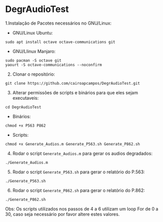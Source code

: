 # DegrAudioTest

1.Instalação de Pacotes necessários no GNU/Linux:

* GNU/Linux Ubuntu:

`sudo apt install octave octave-communications git`

* GNU/LIinux Manjaro:

```
sudo pacman -S octave git
yaourt -S octave-communications --noconfirm
```
2. Clonar o repositório:

`git clone https://github.com/cairoapcampos/DegrAudioTest.git`

3. Alterar permissões de scripts e binários para que eles sejam executaveis:

`cd DegrAudioTest`

* Binários:

`chmod +x P563 P862`

* Scripts:

```
chmod +x Generate_Audios.m Generate_P563.sh Generate_P862.sh
```

4. Rodar o script `Generate_Audios.m` para gerar os audios degradados:

`./Generate_Audios.m`

5. Rodar o script `Generate_P563.sh` para gerar o relatório do P.563:

`./Generate_P563.sh`

6. Rodar o script `Generate_P862.sh` para gerar o relatório do P.862:

`./Generate_P862.sh`

Obs: Os scripts utilizados nos passos de 4 a 6 utilizam um loop For de 0 a 30, caso seja necessário por favor altere estes valores. 
